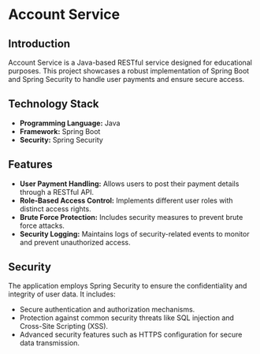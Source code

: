 # Account Service

## Introduction
Account Service is a Java-based RESTful service designed for educational purposes. This project showcases a robust implementation of Spring Boot and Spring Security to handle user payments and ensure secure access.

## Technology Stack
- **Programming Language:** Java
- **Framework:** Spring Boot
- **Security:** Spring Security

## Features
- **User Payment Handling:** Allows users to post their payment details through a RESTful API.
- **Role-Based Access Control:** Implements different user roles with distinct access rights.
- **Brute Force Protection:** Includes security measures to prevent brute force attacks.
- **Security Logging:** Maintains logs of security-related events to monitor and prevent unauthorized access.

## Security
The application employs Spring Security to ensure the confidentiality and integrity of user data. It includes:
- Secure authentication and authorization mechanisms.
- Protection against common security threats like SQL injection and Cross-Site Scripting (XSS).
- Advanced security features such as HTTPS configuration for secure data transmission.